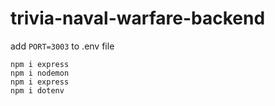 # trivia-naval-warfare-backend
add `PORT=3003` to .env file

```
npm i express
npm i nodemon
npm i express
npm i dotenv
```